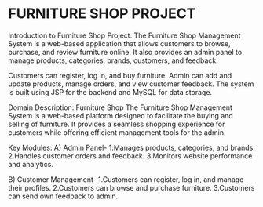 #  FURNITURE SHOP PROJECT
Introduction to Furniture Shop Project:
The Furniture Shop Management System is a web-based application that allows customers to browse, purchase, and review furniture online. It also provides an admin panel to manage products, categories, brands, customers, and feedback.





Customers can register, log in, and buy furniture.
Admin can add and update products, manage orders, and view customer feedback.
The system is built using JSP for the backend and MySQL for data storage.





Domain Description:  Furniture Shop
The Furniture Shop Management System is a web-based platform designed to facilitate the buying and selling of furniture. It provides a seamless shopping experience for customers while offering efficient management tools for the admin.

Key Modules:
A) Admin Panel-
1.Manages products, categories, and brands.
2.Handles customer orders and feedback.
3.Monitors website performance and analytics.

B) Customer Management-
1.Customers can register, log in, and manage their profiles.
2.Customers can browse and purchase furniture.
3.Customers can send  own feedback to admin.
